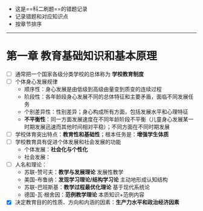 - 这是==科二刷题==的错题记录
- 记录错题和对应知识点
- 按章节排序
---
# 第一章 教育基础知识和基本原理

- [ ] 通常把一个国家各级分类学校的总体称为 **学校教育制度** 
- [ ] 个体身心发展规律
	- 顺序性：身心发展是由低级到高级由量变到质变的连续过程
	- 阶段性：各年龄段身心发展不同的总体特征和主要矛盾，面临不同发展任务
	- 个别差异性：性别差异；身心构成所有方面，包括发展水平和心理特征
	- **不平衡性**：同一方面发展速度在不同年龄阶段不平衡（儿童身心发展某一时期发展迅速而其他时间相对平稳）；不同方面在不同时期发展
- [ ] 学校体育突出特点：**教育性和基础性**；根本任务是：**增强学生体质**
- [ ] 学校教育具有促进个体发展和社会发展的功能
	- 个体发展：**社会化与个性化** 
	- 社会发展：
- [ ] 人名和理论：
	- 苏联-赞可夫：**教学与发展理论** 发展性教学
	- 美国-布鲁纳：**发现学习理论/结构学习论** 主动地形成认知结构
	- 苏联-巴班斯基：**教学过程最优化理论** 基于现代系统论
	- 德国-瓦·根舍因：**范例教学理论** 本质知识+范例内容
- [x] 决定教育目的的性质、方向和内涵的因素：**生产力水平和政治经济因素**
